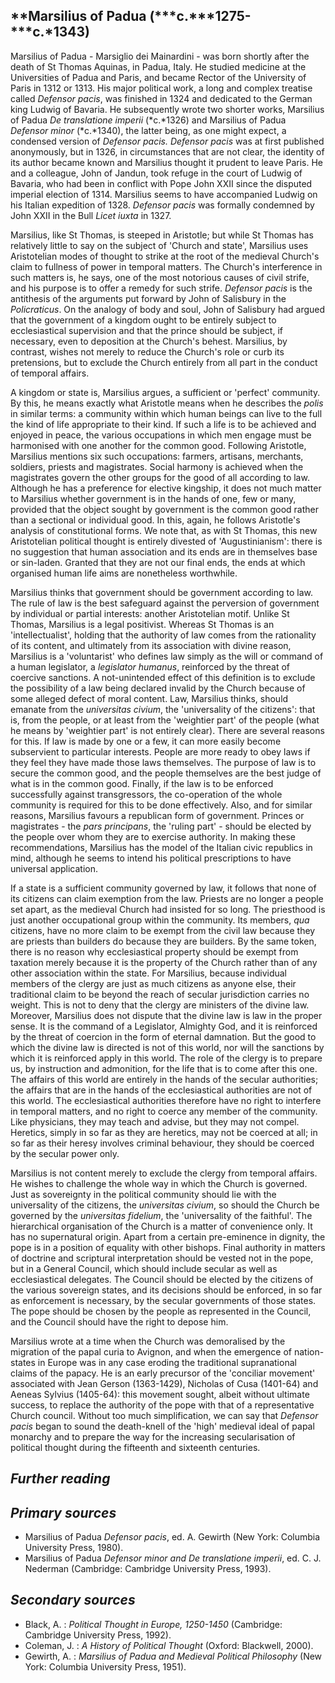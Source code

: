 ## **Marsilius of Padua (***c.***1275-***c.***1343)**

Marsilius of Padua - Marsiglio dei Mainardini - was born shortly after the death of St Thomas Aquinas, in Padua, Italy. He studied medicine at the Universities of Padua and Paris, and became Rector of the University of Paris in 1312 or 1313. His major political work, a long and complex treatise called *Defensor pacis*, was finished in 1324 and dedicated to the German king Ludwig of Bavaria. He subsequently wrote two shorter works, Marsilius of Padua *De translatione imperii* (*c.*1326) and Marsilius of Padua *Defensor minor* (*c.*1340), the latter being, as one might expect, a condensed version of *Defensor pacis. Defensor pacis* was at first published anonymously, but in 1326, in circumstances that are not clear, the identity of its author became known and Marsilius thought it prudent to leave Paris. He and a colleague, John of Jandun, took refuge in the court of Ludwig of Bavaria, who had been in conflict with Pope John XXII since the disputed imperial election of 1314. Marsilius seems to have accompanied Ludwig on his Italian expedition of 1328. *Defensor pacis* was formally condemned by John XXII in the Bull *Licet iuxta* in 1327.

Marsilius, like St Thomas, is steeped in Aristotle; but while St Thomas has relatively little to say on the subject of 'Church and state', Marsilius uses Aristotelian modes of thought to strike at the root of the medieval Church's claim to fullness of power in temporal matters. The Church's interference in such matters is, he says, one of the most notorious causes of civil strife, and his purpose is to offer a remedy for such strife. *Defensor pacis* is the antithesis of the arguments put forward by John of Salisbury in the *Policraticus*. On the analogy of body and soul, John of Salisbury had argued that the government of a kingdom ought to be entirely subject to ecclesiastical supervision and that the prince should be subject, if necessary, even to deposition at the Church's behest. Marsilius, by contrast, wishes not merely to reduce the Church's role or curb its pretensions, but to exclude the Church entirely from all part in the conduct of temporal affairs.

A kingdom or state is, Marsilius argues, a sufficient or 'perfect' community. By this, he means exactly what Aristotle means when he describes the *polis* in similar terms: a community within which human beings can live to the full the kind of life appropriate to their kind. If such a life is to be achieved and enjoyed in peace, the various occupations in which men engage must be harmonised with one another for the common good. Following Aristotle, Marsilius mentions six such occupations: farmers, artisans, merchants, soldiers, priests and magistrates. Social harmony is achieved when the magistrates govern the other groups for the good of all according to law. Although he has a preference for elective kingship, it does not much matter to Marsilius whether government is in the hands of one, few or many, provided that the object sought by government is the common good rather than a sectional or individual good. In this, again, he follows Aristotle's analysis of constitutional forms. We note that, as with St Thomas, this new Aristotelian political thought is entirely divested of 'Augustinianism': there is no suggestion that human association and its ends are in themselves base or sin-laden. Granted that they are not our final ends, the ends at which organised human life aims are nonetheless worthwhile.

Marsilius thinks that government should be government according to law. The rule of law is the best safeguard against the perversion of government by individual or partial interests: another Aristotelian motif. Unlike St Thomas, Marsilius is a legal positivist. Whereas St Thomas is an 'intellectualist', holding that the authority of law comes from the rationality of its content, and ultimately from its association with divine reason, Marsilius is a 'voluntarist' who defines law simply as the will or command of a human legislator, a *legislator humanus*, reinforced by the threat of coercive sanctions. A not-unintended effect of this definition is to exclude the possibility of a law being declared invalid by the Church because of some alleged defect of moral content. Law, Marsilius thinks, should emanate from the *universitas civium*, the 'universality of the citizens': that is, from the people, or at least from the 'weightier part' of the people (what he means by 'weightier part' is not entirely clear). There are several reasons for this. If law is made by one or a few, it can more easily become subservient to particular interests. People are more ready to obey laws if they feel they have made those laws themselves. The purpose of law is to secure the common good, and the people themselves are the best judge of what is in the common good. Finally, if the law is to be enforced successfully against transgressors, the co-operation of the whole community is required for this to be done effectively. Also, and for similar reasons, Marsilius favours a republican form of government. Princes or magistrates - the *pars principans*, the 'ruling part' - should be elected by the people over whom they are to exercise authority. In making these recommendations, Marsilius has the model of the Italian civic republics in mind, although he seems to intend his political prescriptions to have universal application.

If a state is a sufficient community governed by law, it follows that none of its citizens can claim exemption from the law. Priests are no longer a people set apart, as the medieval Church had insisted for so long. The priesthood is just another occupational group within the community. Its members, *qua* citizens, have no more claim to be exempt from the civil law because they are priests than builders do because they are builders. By the same token, there is no reason why ecclesiastical property should be exempt from taxation merely because it is the property of the Church rather than of any other association within the state. For Marsilius, because individual members of the clergy are just as much citizens as anyone else, their traditional claim to be beyond the reach of secular jurisdiction carries no weight. This is not to deny that the clergy are ministers of the divine law. Moreover, Marsilius does not dispute that the divine law is law in the proper sense. It is the command of a Legislator, Almighty God, and it is reinforced by the threat of coercion in the form of eternal damnation. But the good to which the divine law is directed is not of this world, nor will the sanctions by which it is reinforced apply in this world. The role of the clergy is to prepare us, by instruction and admonition, for the life that is to come after this one. The affairs of this world are entirely in the hands of the secular authorities; the affairs that are in the hands of the ecclesiastical authorities are not of this world. The ecclesiastical authorities therefore have no right to interfere in temporal matters, and no right to coerce any member of the community. Like physicians, they may teach and advise, but they may not compel. Heretics, simply in so far as they are heretics, may not be coerced at all; in so far as their heresy involves criminal behaviour, they should be coerced by the secular power only.

Marsilius is not content merely to exclude the clergy from temporal affairs. He wishes to challenge the whole way in which the Church is governed. Just as sovereignty in the political community should lie with the universality of the citizens, the *universitas civium*, so should the Church be governed by the *universitas fidelium*, the 'universality of the faithful'. The hierarchical organisation of the Church is a matter of convenience only. It has no supernatural origin. Apart from a certain pre-eminence in dignity, the pope is in a position of equality with other bishops. Final authority in matters of doctrine and scriptural interpretation should be vested not in the pope, but in a General Council, which should include secular as well as ecclesiastical delegates. The Council should be elected by the citizens of the various sovereign states, and its decisions should be enforced, in so far as enforcement is necessary, by the secular governments of those states. The pope should be chosen by the people as represented in the Council, and the Council should have the right to depose him.

Marsilius wrote at a time when the Church was demoralised by the migration of the papal curia to Avignon, and when the emergence of nation-states in Europe was in any case eroding the traditional supranational claims of the papacy. He is an early precursor of the 'conciliar movement' associated with Jean Gerson (1363-1429), Nicholas of Cusa (1401-64) and Aeneas Sylvius (1405-64): this movement sought, albeit without ultimate success, to replace the authority of the pope with that of a representative Church council. Without too much simplification, we can say that *Defensor pacis* began to sound the death-knell of the 'high' medieval ideal of papal monarchy and to prepare the way for the increasing secularisation of political thought during the fifteenth and sixteenth centuries.

## *Further reading*

## *Primary sources*

- Marsilius of Padua *Defensor pacis*, ed. A. Gewirth (New York: Columbia University Press, 1980).
- Marsilius of Padua *Defensor minor and De translatione imperii*, ed. C. J. Nederman (Cambridge: Cambridge University Press, 1993).

## *Secondary sources*

- Black, A. : *Political Thought in Europe, 1250-1450* (Cambridge: Cambridge University Press, 1992).
- Coleman, J. : *A History of Political Thought* (Oxford: Blackwell, 2000).
- Gewirth, A. : *Marsilius of Padua and Medieval Political Philosophy* (New York: Columbia University Press, 1951).